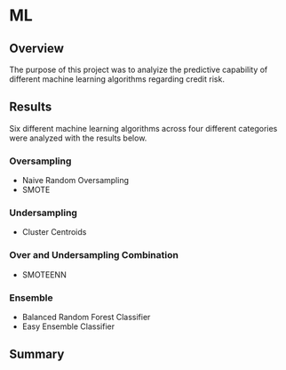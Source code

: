 # ML

## Overview
The purpose of this project was to analyize the predictive capability of different machine learning algorithms regarding credit risk.

## Results
Six different machine learning algorithms across four different categories were analyzed with the results below.

### Oversampling
- Naive Random Oversampling
- SMOTE

### Undersampling
- Cluster Centroids

### Over and Undersampling Combination
- SMOTEENN

### Ensemble

- Balanced Random Forest Classifier
- Easy Ensemble Classifier
## Summary
